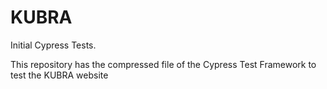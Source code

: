# KUBRA
Initial Cypress Tests.

This repository has the compressed file of the Cypress Test Framework to test the KUBRA website
